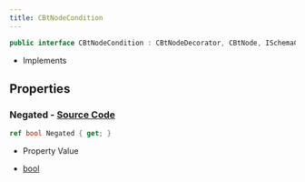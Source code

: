 ```yaml
---
title: CBtNodeCondition
---
```


```csharp
public interface CBtNodeCondition : CBtNodeDecorator, CBtNode, ISchemaClass<CBtNode>, ISchemaClass<CBtNodeDecorator>, ISchemaClass<CBtNodeCondition>, ISchemaField, ISchemaClass, INativeHandle
```

- Implements

## Properties

### **Negated** - [Source Code](https://github.com/swiftly-solution/swiftlys2/blob/main/managed/src/SwiftlyS2.Generated/Schemas/Interfaces/CBtNodeCondition.cs#L16)

```csharp
ref bool Negated { get; }
```

- Property Value

- [bool](https://learn.microsoft.com/dotnet/api/system.boolean)

